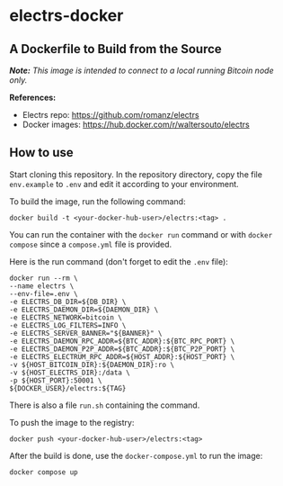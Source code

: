 # electrs-docker

## A Dockerfile to Build from the Source

_**Note:** This image is intended to connect to a local running Bitcoin node only._

**References:**

- Electrs repo: <https://github.com/romanz/electrs>
- Docker images: <https://hub.docker.com/r/waltersouto/electrs>

## How to use

Start cloning this repository. In the repository directory, copy the file `env.example` to `.env` and edit it according to your environment.

To build the image, run the following command:

```shell
docker build -t <your-docker-hub-user>/electrs:<tag> .
```

You can run the container with the `docker run` command or with `docker compose` since a `compose.yml` file is provided.

Here is the run command (don't forget to edit the `.env` file):

```shell
docker run --rm \
--name electrs \
--env-file=.env \
-e ELECTRS_DB_DIR=${DB_DIR} \
-e ELECTRS_DAEMON_DIR=${DAEMON_DIR} \
-e ELECTRS_NETWORK=bitcoin \
-e ELECTRS_LOG_FILTERS=INFO \
-e ELECTRS_SERVER_BANNER="${BANNER}" \
-e ELECTRS_DAEMON_RPC_ADDR=${BTC_ADDR}:${BTC_RPC_PORT} \
-e ELECTRS_DAEMON_P2P_ADDR=${BTC_ADDR}:${BTC_P2P_PORT} \
-e ELECTRS_ELECTRUM_RPC_ADDR=${HOST_ADDR}:${HOST_PORT} \
-v ${HOST_BITCOIN_DIR}:${DAEMON_DIR}:ro \
-v ${HOST_ELECTRS_DIR}:/data \
-p ${HOST_PORT}:50001 \
${DOCKER_USER}/electrs:${TAG}
```

There is also a file `run.sh` containing the command.

To push the image to the registry:

```shell
docker push <your-docker-hub-user>/electrs:<tag>
```

After the build is done, use the `docker-compose.yml` to run the image:

```shell
docker compose up
```
